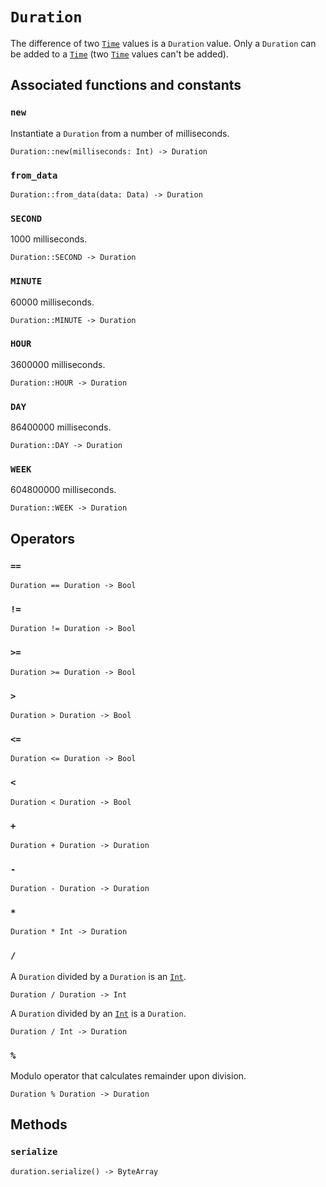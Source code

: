 # `Duration`

The difference of two [`Time`](./time.md) values is a `Duration` value. Only a `Duration` can be added to a [`Time`](./time.md) (two [`Time`](./time.md) values can't be added).

## Associated functions and constants

### `new`

Instantiate a `Duration` from a number of milliseconds.

```helios
Duration::new(milliseconds: Int) -> Duration
```

### `from_data`

```helios
Duration::from_data(data: Data) -> Duration
```

### `SECOND`

1000 milliseconds.

```helios
Duration::SECOND -> Duration
```

### `MINUTE`

60000 milliseconds.

```helios
Duration::MINUTE -> Duration
```

### `HOUR`

3600000 milliseconds.

```helios
Duration::HOUR -> Duration
```

### `DAY`

86400000 milliseconds.

```helios
Duration::DAY -> Duration
```

### `WEEK`

604800000 milliseconds.

```helios
Duration::WEEK -> Duration
```

## Operators

### `==`

```helios
Duration == Duration -> Bool
```

### `!=`

```helios
Duration != Duration -> Bool
```

### `>=`

```helios
Duration >= Duration -> Bool
```

### `>`

```helios
Duration > Duration -> Bool
```

### `<=`

```helios
Duration <= Duration -> Bool
```

### `<`

```helios
Duration < Duration -> Bool
```

### `+`

```helios
Duration + Duration -> Duration
```

### `-`

```helios
Duration - Duration -> Duration
```

### `*`

```helios
Duration * Int -> Duration
```

### `/`

A `Duration` divided by a `Duration` is an [`Int`](./int.md).

```helios
Duration / Duration -> Int
```

A `Duration` divided by an [`Int`](./int.md) is a `Duration`.

```helios
Duration / Int -> Duration
```

### `%`

Modulo operator that calculates remainder upon division.

```helios
Duration % Duration -> Duration
```

## Methods

### `serialize`

```helios
duration.serialize() -> ByteArray
```
